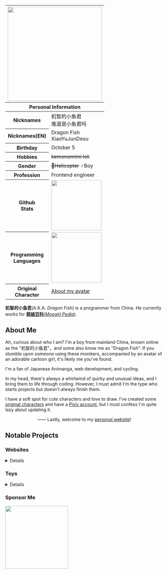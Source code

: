 <table width="300px" align="right">
<thead>
  <tr>
    <th colspan="2"><img height="300px" src="https://r2.epb.wiki/artworks/Dragon.Fish/20231031.jpeg"></th>
  </tr>
  <tr>
    <th colspan="2">Personal Information</th>
  </tr>
</thead>
<tbody>
  <tr>
    <th>Nicknames</th>
    <td>机智的小鱼君<br>难道是小鱼君吗</td>
  </tr>
  <tr>
    <th>Nicknames(EN)</th>
    <td>Dragon Fish<br>XiaoYuJunDesu</td>
  </tr>
  <tr>
    <th>Birthday</th>
    <td>October 5</td>
  </tr>
  <tr>
    <th>Hobbies</th>
    <td><del>kemonomimi loli</del></td>
  </tr>
  <tr>
    <th>Gender</th>
    <td><del>🚁Helicopter</del> ♂Boy</td>
  </tr>
  <tr>
    <th>Profession</th>
    <td>Frontend engineer</td>
  </tr>
  <tr>
    <th>Github<br>Stats</th>
    <td><img width="160px" src="https://github-readme-stats.vercel.app/api?username=Dragon-Fish&count_private=true&show_icons=true&theme=nord&_=1"></td>
  </tr>
  <tr>
    <th>Programming<br>Languages</th>
    <td><img width="160px" src="https://github-readme-stats.vercel.app/api/top-langs/?username=Dragon-Fish&layout=compact&theme=nord&_=1"></td>
  </tr>
  <tr>
    <th>Original<br>Character</th>
    <td><a href="https://epbureau.notion.site/98e9fb3dd1ef469dba391c54db043d1d">About my avatar</a></td>
  </tr>
</tbody>
</table>

**机智的小鱼君**(A.K.A. _Dragon Fish_) is a programmer from China. He currently works for [**萌娘百科**(_Moegirl Pedia_)](https://zh.moegirl.org.cn).

## About Me

Ah, curious about who I am? I'm a boy from mainland China, known online as the "机智的小鱼君"，and some also know me as "Dragon Fish". If you stumble upon someone using these monikers, accompanied by an avatar of an adorable cartoon girl, it's likely me you've found.

I'm a fan of Japanese Animanga, web development, and cycling.

In my head, there's always a whirlwind of quirky and unusual ideas, and I bring them to life through coding. However, I must admit I'm the type who starts projects but doesn't always finish them.

I have a soft spot for cute characters and love to draw. I've created some [original characters](https://epbureau.notion.site/5e9a00b8ed7f47d0a9c110ed1e801999) and have a [Pixiv account](https://www.pixiv.net/users/32338232), but I must confess I'm quite lazy about updating it.

<div align="center">
  
—— Lastly, welcome to my [personal website](https://www.epb.wiki)!

</div>

## Notable Projects
<!-- [![](https://github-readme-stats.vercel.app/api/pin/?username=&repo=&show_owner=1&theme=nord)]() -->

### Websites

<details>

[![](https://github-readme-stats.vercel.app/api/pin/?username=project-epb&repo=project-epb.github.io&show_owner=1&theme=nord&_=1)](https://www.epb.wiki)
[![](https://github-readme-stats.vercel.app/api/pin/?username=Dragon-Fish&repo=dragon-fish.github.io&show_owner=1&theme=nord&_=1)](https://blog.wjghj.cn)
[![](https://github-readme-stats.vercel.app/api/pin/?username=Dragon-Fish&repo=learn-frontend&show_owner=1&theme=nord&_=1)](https://todo.wjghj.cn)
[![](https://github-readme-stats.vercel.app/api/pin/?username=FreeNowOrg&repo=PixivNow&show_owner=1&theme=nord&_=1)](https://github.com/FreeNowOrg/PixivNow)

</details>


### Toys

<details>

[![](https://github-readme-stats.vercel.app/api/pin/?username=moegirlwiki&repo=wiki-saikou&show_owner=1&theme=nord&_=1)](https://github.com/moegirlwiki/wiki-saikou)
[![](https://github-readme-stats.vercel.app/api/pin/?username=dragon-fish&repo=fexios&show_owner=1&theme=nord&_=1)](https://github.com/dragon-fish/fexios)
[![](https://github-readme-stats.vercel.app/api/pin/?username=inpageedit&repo=inpageedit-v2&show_owner=1&theme=nord&_=1)](https://github.com/inpageedit/inpageedit-v2)
[![](https://github-readme-stats.vercel.app/api/pin/?username=genshin-kit&repo=genshin-kit&show_owner=1&theme=nord&_=1)](https://github.com/genshin-kit/genshin-kit)

</details>

### Sponsor Me

<a href="https://afdian.net/a/dragon-fish"><img width="200" src="https://pic1.afdiancdn.com/static/img/welcome/button-sponsorme.png" alt=""></a>
